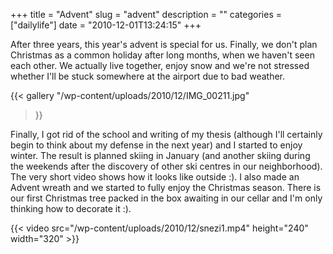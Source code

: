 +++
title = "Advent"
slug = "advent"
description = ""
categories = ["dailylife"]
date = "2010-12-01T13:24:15"
+++

After three years, this year's advent is special for us. Finally, we don't plan Christmas as a
common holiday after long months, when we haven't seen each other. We actually live together, enjoy
snow and we're not stressed whether I'll be stuck somewhere at the airport due to bad weather.



{{< gallery
    "/wp-content/uploads/2010/12/IMG_00211.jpg"
>}}

Finally, I got rid of the school and writing of my thesis (although I'll certainly begin to think
about my defense in the next year) and I started to enjoy winter. The result is planned skiing in
January (and another skiing during the weekends after the discovery of other ski centres in our
neighborhood). The very short video shows how it looks like outside :). I also made an Advent
wreath and we started to fully enjoy the Christmas  season. There is our first Christmas tree
packed in the box awaiting in  our cellar and I'm only thinking how to decorate it :).


{{< video src="/wp-content/uploads/2010/12/snezi1.mp4" height="240" width="320" >}}


